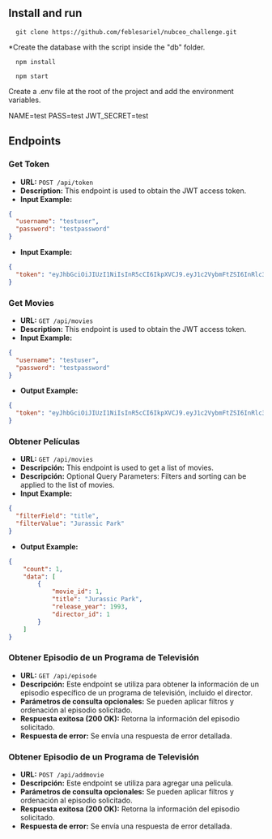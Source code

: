 ## Install and run

```
  git clone https://github.com/feblesariel/nubceo_challenge.git
```

*Create the database with the script inside the "db" folder.

```
  npm install 
```
```
  npm start    
```

Create a .env file at the root of the project and add the environment variables.

NAME=test
PASS=test
JWT_SECRET=test

## Endpoints

### Get Token

- **URL:** `POST /api/token`
- **Description:** This endpoint is used to obtain the JWT access token.
- **Input Example:**
```json
{
  "username": "testuser",
  "password": "testpassword"
}
```
- **Input Example:**
```json
{
  "token": "eyJhbGciOiJIUzI1NiIsInR5cCI6IkpXVCJ9.eyJ1c2VybmFtZSI6InRlc3R1c2VyIiwiaWF0IjoxNjI2NDc1OTM3LCJleHAiOjE2MjY0NzU5NzN9.9dFdTWycMCw-M7jAIXmGYg9NBKMQY0vFqfvCN2WPL5E"
}
```

### Get Movies

- **URL:** `GET /api/movies`
- **Description:** This endpoint is used to obtain the JWT access token.
- **Input Example:**
```json
{
  "username": "testuser",
  "password": "testpassword"
}
```
- **Output Example:**
```json
{
  "token": "eyJhbGciOiJIUzI1NiIsInR5cCI6IkpXVCJ9.eyJ1c2VybmFtZSI6InRlc3R1c2VyIiwiaWF0IjoxNjI2NDc1OTM3LCJleHAiOjE2MjY0NzU5NzN9.9dFdTWycMCw-M7jAIXmGYg9NBKMQY0vFqfvCN2WPL5E"
}
```

### Obtener Películas

- **URL:** `GET /api/movies`
- **Descripción:** This endpoint is used to get a list of movies.
- **Descripción:** Optional Query Parameters: Filters and sorting can be applied to the list of movies.
- **Input Example:**
```json
{
  "filterField": "title",
  "filterValue": "Jurassic Park"
}
```
- **Output Example:**
```json
{
    "count": 1,
    "data": [
        {
            "movie_id": 1,
            "title": "Jurassic Park",
            "release_year": 1993,
            "director_id": 1
        }
    ]
}
```





### Obtener Episodio de un Programa de Televisión

- **URL:** `GET /api/episode`
- **Descripción:** Este endpoint se utiliza para obtener la información de un episodio específico de un programa de televisión, incluido el director.
- **Parámetros de consulta opcionales:** Se pueden aplicar filtros y ordenación al episodio solicitado.
- **Respuesta exitosa (200 OK):** Retorna la información del episodio solicitado.
- **Respuesta de error:** Se envía una respuesta de error detallada.

### Obtener Episodio de un Programa de Televisión

- **URL:** `POST /api/addmovie`
- **Descripción:** Este endpoint se utiliza para agregar una pelicula.
- **Parámetros de consulta opcionales:** Se pueden aplicar filtros y ordenación al episodio solicitado.
- **Respuesta exitosa (200 OK):** Retorna la información del episodio solicitado.
- **Respuesta de error:** Se envía una respuesta de error detallada.
